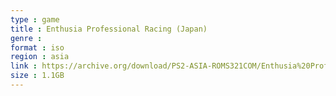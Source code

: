 ```yaml
---
type : game
title : Enthusia Professional Racing (Japan)
genre : 
format : iso
region : asia
link : https://archive.org/download/PS2-ASIA-ROMS321COM/Enthusia%20Professional%20Racing%20%28Japan%29.7z
size : 1.1GB
---
```

